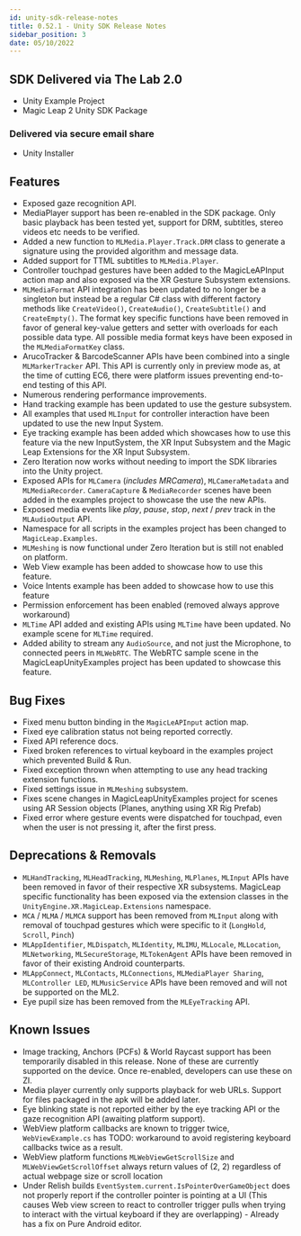 ```yaml
---
id: unity-sdk-release-notes
title: 0.52.1 - Unity SDK Release Notes
sidebar_position: 3
date: 05/10/2022
---
```


## SDK Delivered via The Lab 2.0

- Unity Example Project
- Magic Leap 2 Unity SDK Package

### Delivered via secure email share

- Unity Installer

## Features

- Exposed gaze recognition API.
- MediaPlayer support has been re-enabled in the SDK package. Only basic playback has been tested yet, support for DRM, subtitles, stereo videos etc needs to be verified.
- Added a new function to `MLMedia.Player.Track.DRM` class to generate a signature using the provided algorithm and message data.
- Added support for TTML subtitles to `MLMedia.Player`.
- Controller touchpad gestures have been added to the MagicLeAPInput action map and also exposed via the XR Gesture Subsystem extensions.
- `MLMediaFormat` API integration has been updated to no longer be a singleton but instead be a regular C# class with different factory methods like `CreateVideo()`, `CreateAudio()`, `CreateSubtitle()` and `CreateEmpty()`. The format key specific functions have been removed in favor of general key-value getters and setter with overloads for each possible data type. All possible media format keys have been exposed in the `MLMediaFormatKey` class.
- ArucoTracker & BarcodeScanner APIs have been combined into a single `MLMarkerTracker` API. This API is currently only in preview mode as, at the time of cutting EC6, there were platform issues preventing end-to-end testing of this API.
- Numerous rendering performance improvements.
- Hand tracking example has been updated to use the gesture subsystem.
- All examples that used `MLInput` for controller interaction have been updated to use the new Input System.
- Eye tracking example has been added which showcases how to use this feature via the new InputSystem, the XR Input Subsystem and the Magic Leap Extensions for the XR Input Subsystem.
- Zero Iteration now works without needing to import the SDK libraries into the Unity project.
- Exposed APIs for `MLCamera` (*includes MRCamera*), `MLCameraMetadata` and `MLMediaRecorder`. `CameraCapture` & `MediaRecorder` scenes have been added in the examples project to showcase the use the new APIs.
- Exposed media events like *play*, *pause*, *stop*, *next* / *prev* track in the `MLAudioOutput` API.
- Namespace for all scripts in the examples project has been changed to `MagicLeap.Examples`.
- `MLMeshing` is now functional under Zero Iteration but is still not enabled on platform.
- Web View example has been added to showcase how to use this feature.
- Voice Intents example has been added to showcase how to use this feature
- Permission enforcement has been enabled (removed always approve workaround)
- `MLTime` API added and existing APIs using `MLTime` have been updated. No example scene for `MLTime` required.
- Added ability to stream any `AudioSource`, and not just the Microphone, to connected peers in `MLWebRTC`. The WebRTC sample scene in the MagicLeapUnityExamples project has been updated to showcase this feature.

## Bug Fixes

- Fixed menu button binding in the `MagicLeAPInput` action map.
- Fixed eye calibration status not being reported correctly.
- Fixed API reference docs.
- Fixed broken references to virtual keyboard in the examples project which prevented Build & Run.
- Fixed exception thrown when attempting to use any head tracking extension functions.
- Fixed settings issue in `MLMeshing` subsystem.
- Fixes scene changes in MagicLeapUnityExamples project for scenes using AR Session objects (Planes, anything using XR Rig Prefab)
- Fixed error where gesture events were dispatched for touchpad, even when the user is not pressing it, after the first press.

## Deprecations & Removals

- `MLHandTracking`, `MLHeadTracking`, `MLMeshing`, `MLPlanes`, `MLInput` APIs have been removed in favor of their respective XR subsystems. MagicLeap specific functionality has been exposed via the extension classes in the `UnityEngine.XR.MagicLeap.Extensions` namespace.
- `MCA` / `MLMA` / `MLMCA` support has been removed from `MLInput` along with removal of touchpad gestures which were specific to it (`LongHold`, `Scroll`, `Pinch`)
- `MLAppIdentifier`, `MLDispatch`, `MLIdentity`, `MLIMU`, `MLLocale`, `MLLocation`, `MLNetworking`, `MLSecureStorage`, `MLTokenAgent` APIs have been removed in favor of their existing Android counterparts.
- `MLAppConnect`, `MLContacts`, `MLConnections`, `MLMediaPlayer Sharing`, `MLController LED`, `MLMusicService` APIs have been removed and will not be supported on the ML2.
- Eye pupil size has been removed from the `MLEyeTracking` API.

## Known Issues

- Image tracking, Anchors (PCFs) & World Raycast support has been temporarily disabled in this release. None of these are currently supported on the device. Once re-enabled, developers can use these on ZI.
- Media player currently only supports playback for web URLs. Support for files packaged in the apk will be added later.
- Eye blinking state is not reported either by the eye tracking API or the gaze recognition API (awaiting platform support).
- WebView platform callbacks are known to trigger twice, `WebViewExample.cs` has TODO: workaround to avoid registering keyboard callbacks twice as a result.
- WebView platform functions `MLWebViewGetScrollSize` and `MLWebViewGetScrollOffset` always return values of (2, 2) regardless of actual webpage size or scroll location
- Under Relish builds `EventSystem.current.IsPointerOverGameObject` does not properly report if the controller pointer is pointing at a UI (This causes Web view screen to react to controller trigger pulls when trying to interact with the virtual keyboard if they are overlapping) - Already has a fix on Pure Android editor.

